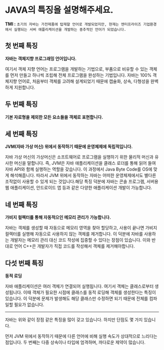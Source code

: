 # JAVA의 특징을 설명해주세요.

__TMI :__ `초기의 자바는 가전제품에 탑재할 언어로 개발되었지만, 현재는 엔터프라이즈 기업환경에서 실행되는 서버 애플리케이션을 개발하는 중추적인 언어가 되었습니다.`


## 첫 번째 특징

__자바는 객체지향 프로그래밍 언어입니다.__

여기서 객체 지향 언어는 프로그램을 개발하는 기법으로, 부품으로 비유할 수 있는 객체를 먼저 만들고 하나씩 조립해 전체 프로그램을 완성하는 기법입니다. 자바는 100% 객체지향 언어로, 처음부터 객체를 고려해 설계되었기 때문에 캡슐화, 상속, 다형성을 완벽하게 지원합니다.

## 두 번째 특징

__기본 자료형을 제외한 모든 요소들을 객체로 표현합니다.__

## 세 번째 특징

__JVM(자바 가상 머신) 위에서 동작하기 때문에 운영체제에 독립적입니다.__

자바 가상 머신의 가상머신은 소프트웨어로 프로그램을 실행하기 위한 물리적 머신과 유사한 머신을 말합니다. 즉, JVM은 자바 애플리케이션을 클래스 로더를 통해 읽어 들여 자바 API와 함께 실행하는 역할을 갖습니다. 이 과정에서 Java Byte Code를 OS에 맞게 해석해줍니다. 따라서 JVM 위에서 동작하는 자바는 어떠한 운영체제에서도 별다른 조작없이 사용할 수 있게 되는 것입니다.해당 특징 덕분에 자바는 콘솔 프로그램, 서버용 웹 애플리케이션, 안드로이드 앱 등과 같은 다양한 애플리케이션 개발이 가능합니다. 

## 네 번째 특징

__가비지 컬렉터를 통해 자동적으인 메모리 관리가 가능합니다.__

자바는 객체를 생성할 때 자동으로 메모리 영역을 찾아 할당하고, 사용이 끝나면 가비지 컬렉터를 실행해 자동으로 사용하지 않는 객체를 제거합니다. 이 덕분에 자바를 사용하는 개발자는 메모리 관리 대신 코드 작성에 집중할 수 있다는 장점이 있습니다. 이와 반대로 언어 C++은 개발자가 직접 코드를 작성해서 객체를 제거해야합니다.

## 다섯 번째 특징

__동적 로딩__

자바 애플리케이션은 여러 객체가 연결되어 실행됩니다. 여기서 객체는 클래스로부터 생성됩니다. 이때 객체가 필요한 시점에 클래스를 동적 로딩해 객체를 생성한다는 특징이 있습니다. 이 덕분에 문제가 발생해도 해당 클래스만 수정하면 되기 때문에 전체를 컴파일할 필요가 없습니다.

---

자바는 위와 같이 장점 같은 특징을 많이 갖고 있습니다. 하지만 단점도 몇 가지 있습니다.

먼저 JVM 위에서 동작하기 때문에 다른 언어에 비해 실행 속도가 상대적으로 느리다는 점입니다.
두 번째는 다중 상속이나 타입에 엄격하며, 까다로운 제약이 많습니다.
